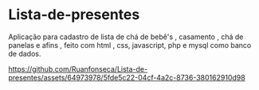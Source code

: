 # Lista-de-presentes

Aplicação para cadastro de lista de chá de bebê's , casamento , chá de panelas e afins , feito com html , css, javascript, php e mysql como banco de dados.


https://github.com/Ruanfonseca/Lista-de-presentes/assets/64973978/5fde5c22-04cf-4a2c-8736-380162910d98

